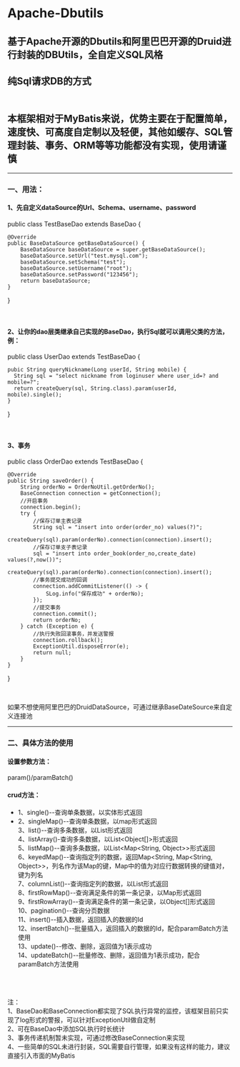 # Apache-Dbutils
## 基于Apache开源的Dbutils和阿里巴巴开源的Druid进行封装的DBUtils，全自定义SQL风格

## 纯Sql请求DB的方式<br><br>
## 本框架相对于MyBatis来说，优势主要在于配置简单，速度快、可高度自定制以及轻便，其他如缓存、SQL管理封装、事务、ORM等等功能都没有实现，使用请谨慎
-----
### 一、用法：
#### 1、先自定义dataSource的Url、Schema、username、password

<html>
public class TestBaseDao extends BaseDao {

    @Override
    public BaseDataSource getBaseDataSource() {
        BaseDataSource baseDataSource = super.getBaseDataSource();
        baseDataSource.setUrl("test.mysql.com");
        baseDataSource.setSchema("test");
        baseDataSource.setUsername("root");
        baseDataSource.setPassword("123456");
        return baseDataSource;
    }
}
</html><br>

#### 2、让你的dao层类继承自己实现的BaseDao，执行Sql就可以调用父类的方法，例：
<html>
public class UserDao extends TestBaseDao  {
  
    pubic String queryNickname(Long userId, String mobile) {
      String sql = "select nickname from loginuser where user_id=? and mobile=?";
      return createQuery(sql, String.class).param(userId, mobile).single();
    }
}
</html><br>

#### 3、事务

<html>
public class OrderDao extends TestBaseDao {

    @Override
    public String saveOrder() {
        String orderNo = OrderNoUtil.getOrderNo();
        BaseConnection connection = getConnection();
        //开启事务
        connection.begin();
        try {
            //保存订单主表记录
            String sql = "insert into order(order_no) values(?)";
            createQuery(sql).param(orderNo).connection(connection).insert();
            //保存订单支子表记录
            sql = "insert into order_book(order_no,create_date) values(?,now())";
            createQuery(sql).param(orderNo).connection(connection).insert();
            //事务提交成功的回调
            connection.addCommitListener(() -> {
                SLog.info("保存成功" + orderNo);
            });
            //提交事务
            connection.commit();
            return orderNo;
        } catch (Exception e) {
            //执行失败回滚事务，并发送警报
            connection.rollback();
            ExceptionUtil.disposeError(e);
            return null;
        }
    }
}

</html><br>

如果不想使用阿里巴巴的DruidDataSource，可通过继承BaseDateSource来自定义连接池<br>

----
### 二、具体方法的使用

#### 设置参数方法：<br>
param()/paramBatch()<br>

#### crud方法：<br>
* 1、single()--查询单条数据，以实体形式返回<br>
* 2、singleMap()--查询单条数据，以map形式返回<br>
3、list()--查询多条数据，以List形式返回<br>
4、listArray()-查询多条数据，以List<Object[]>形式返回<br>
5、listMap()--查询多条数据，以List<Map<String, Object>>形式返回<br>
6、keyedMap()--查询指定列的数据，返回Map<String, Map<String, Object>>，列名作为该Map的键，Map中的值为对应行数据转换的键值对，键为列名<br>
7、columnList()--查询指定列的数据，以List形式返回<br>
8、firstRowMap()--查询满足条件的第一条记录，以Map形式返回<br>
9、firstRowArray()--查询满足条件的第一条记录，以Object[]形式返回<br>
10、pagination()--查询分页数据<br>
11、insert()--插入数据，返回插入的数据的Id<br>
12、insertBatch()--批量插入，返回插入的数据的Id，配合paramBatch方法使用<br>
13、update()--修改、删除，返回值为1表示成功<br>
14、updateBatch()--批量修改、删除，返回值为1表示成功，配合paramBatch方法使用<br><br>

<br><br>
注：<br>
1、BaseDao和BaseConnection都实现了SQL执行异常的监控，该框架目前只实现了log形式的警报，可以针对ExceptionUtil做自定制<br>
2、可在BaseDao中添加SQL执行时长统计<br>
3、事务传递机制暂未实现，可通过修改BaseConnection来实现<br>
4、一些简单的SQL未进行封装，SQL需要自行管理，如果没有这样的能力，建议直接引入市面的MyBatis


